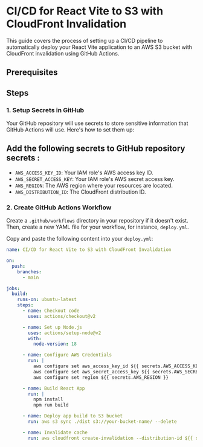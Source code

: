 # CI/CD for React Vite to S3 with CloudFront Invalidation

This guide covers the process of setting up a CI/CD pipeline to automatically deploy your React Vite application to an AWS S3 bucket with CloudFront invalidation using GitHub Actions.

## Prerequisites

## Steps

### 1. Setup Secrets in GitHub

Your GitHub repository will use secrets to store sensitive information that GitHub Actions will use. Here's how to set them up:

## Add the following secrets to GitHub repository secrets :
   - `AWS_ACCESS_KEY_ID`: Your IAM role's AWS access key ID.
   - `AWS_SECRET_ACCESS_KEY`: Your IAM role's AWS secret access key.
   - `AWS_REGION`: The AWS region where your resources are located.
   - `AWS_DISTRIBUTION_ID`: The CloudFront distribution ID.

### 2. Create GitHub Actions Workflow

Create a `.github/workflows` directory in your repository if it doesn't exist. Then, create a new YAML file for your workflow, for instance, `deploy.yml`.

Copy and paste the following content into your `deploy.yml`:

```yaml
name: CI/CD for React Vite to S3 with CloudFront Invalidation

on:
  push:
    branches:
      - main

jobs:
  build:
    runs-on: ubuntu-latest
    steps:
      - name: Checkout code
        uses: actions/checkout@v2

      - name: Set up Node.js
        uses: actions/setup-node@v2
        with:
          node-version: 18

      - name: Configure AWS Credentials
        run: |
          aws configure set aws_access_key_id ${{ secrets.AWS_ACCESS_KEY_ID }}
          aws configure set aws_secret_access_key ${{ secrets.AWS_SECRET_ACCESS_KEY }}
          aws configure set region ${{ secrets.AWS_REGION }}

      - name: Build React App
        run: |
          npm install
          npm run build 

      - name: Deploy app build to S3 bucket
        run: aws s3 sync ./dist s3://your-bucket-name/ --delete

      - name: Invalidate cache
        run: aws cloudfront create-invalidation --distribution-id ${{ secrets.AWS_DISTRIBUTION_ID }} --paths "/*"

